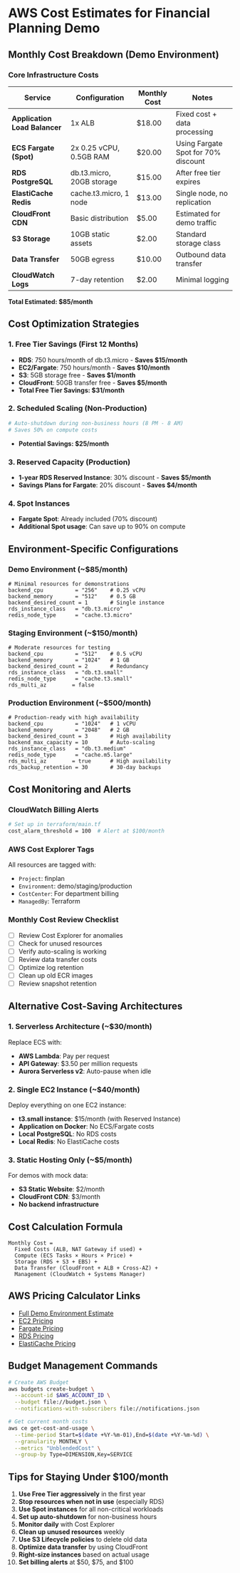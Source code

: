 # AWS Cost Estimates for Financial Planning Demo

## Monthly Cost Breakdown (Demo Environment)

### Core Infrastructure Costs

| Service | Configuration | Monthly Cost | Notes |
|---------|--------------|--------------|-------|
| **Application Load Balancer** | 1x ALB | $18.00 | Fixed cost + data processing |
| **ECS Fargate (Spot)** | 2x 0.25 vCPU, 0.5GB RAM | $20.00 | Using Fargate Spot for 70% discount |
| **RDS PostgreSQL** | db.t3.micro, 20GB storage | $15.00 | After free tier expires |
| **ElastiCache Redis** | cache.t3.micro, 1 node | $13.00 | Single node, no replication |
| **CloudFront CDN** | Basic distribution | $5.00 | Estimated for demo traffic |
| **S3 Storage** | 10GB static assets | $2.00 | Standard storage class |
| **Data Transfer** | 50GB egress | $10.00 | Outbound data transfer |
| **CloudWatch Logs** | 7-day retention | $2.00 | Minimal logging |

**Total Estimated: $85/month**

## Cost Optimization Strategies

### 1. Free Tier Savings (First 12 Months)
- **RDS**: 750 hours/month of db.t3.micro - **Saves $15/month**
- **EC2/Fargate**: 750 hours/month - **Saves $10/month**
- **S3**: 5GB storage free - **Saves $1/month**
- **CloudFront**: 50GB transfer free - **Saves $5/month**
- **Total Free Tier Savings: $31/month**

### 2. Scheduled Scaling (Non-Production)
```bash
# Auto-shutdown during non-business hours (8 PM - 8 AM)
# Saves 50% on compute costs
```
- **Potential Savings: $25/month**

### 3. Reserved Capacity (Production)
- **1-year RDS Reserved Instance**: 30% discount - **Saves $5/month**
- **Savings Plans for Fargate**: 20% discount - **Saves $4/month**

### 4. Spot Instances
- **Fargate Spot**: Already included (70% discount)
- **Additional Spot usage**: Can save up to 90% on compute

## Environment-Specific Configurations

### Demo Environment (~$85/month)
```hcl
# Minimal resources for demonstrations
backend_cpu          = "256"    # 0.25 vCPU
backend_memory       = "512"    # 0.5 GB
backend_desired_count = 1       # Single instance
rds_instance_class   = "db.t3.micro"
redis_node_type      = "cache.t3.micro"
```

### Staging Environment (~$150/month)
```hcl
# Moderate resources for testing
backend_cpu          = "512"    # 0.5 vCPU
backend_memory       = "1024"   # 1 GB
backend_desired_count = 2       # Redundancy
rds_instance_class   = "db.t3.small"
redis_node_type      = "cache.t3.small"
rds_multi_az        = false
```

### Production Environment (~$500/month)
```hcl
# Production-ready with high availability
backend_cpu          = "1024"   # 1 vCPU
backend_memory       = "2048"   # 2 GB
backend_desired_count = 3       # High availability
backend_max_capacity = 10       # Auto-scaling
rds_instance_class   = "db.t3.medium"
redis_node_type      = "cache.m5.large"
rds_multi_az        = true      # High availability
rds_backup_retention = 30       # 30-day backups
```

## Cost Monitoring and Alerts

### CloudWatch Billing Alerts
```bash
# Set up in terraform/main.tf
cost_alarm_threshold = 100  # Alert at $100/month
```

### AWS Cost Explorer Tags
All resources are tagged with:
- `Project`: finplan
- `Environment`: demo/staging/production
- `CostCenter`: For department billing
- `ManagedBy`: Terraform

### Monthly Cost Review Checklist
- [ ] Review Cost Explorer for anomalies
- [ ] Check for unused resources
- [ ] Verify auto-scaling is working
- [ ] Review data transfer costs
- [ ] Optimize log retention
- [ ] Clean up old ECR images
- [ ] Review snapshot retention

## Alternative Cost-Saving Architectures

### 1. Serverless Architecture (~$30/month)
Replace ECS with:
- **AWS Lambda**: Pay per request
- **API Gateway**: $3.50 per million requests
- **Aurora Serverless v2**: Auto-pause when idle

### 2. Single EC2 Instance (~$40/month)
Deploy everything on one EC2 instance:
- **t3.small instance**: $15/month (with Reserved Instance)
- **Application on Docker**: No ECS/Fargate costs
- **Local PostgreSQL**: No RDS costs
- **Local Redis**: No ElastiCache costs

### 3. Static Hosting Only (~$5/month)
For demos with mock data:
- **S3 Static Website**: $2/month
- **CloudFront CDN**: $3/month
- **No backend infrastructure**

## Cost Calculation Formula

```
Monthly Cost = 
  Fixed Costs (ALB, NAT Gateway if used) +
  Compute (ECS Tasks × Hours × Price) +
  Storage (RDS + S3 + EBS) +
  Data Transfer (CloudFront + ALB + Cross-AZ) +
  Management (CloudWatch + Systems Manager)
```

## AWS Pricing Calculator Links

- [Full Demo Environment Estimate](https://calculator.aws/#/estimate)
- [EC2 Pricing](https://aws.amazon.com/ec2/pricing/)
- [Fargate Pricing](https://aws.amazon.com/fargate/pricing/)
- [RDS Pricing](https://aws.amazon.com/rds/pricing/)
- [ElastiCache Pricing](https://aws.amazon.com/elasticache/pricing/)

## Budget Management Commands

```bash
# Create AWS Budget
aws budgets create-budget \
  --account-id $AWS_ACCOUNT_ID \
  --budget file://budget.json \
  --notifications-with-subscribers file://notifications.json

# Get current month costs
aws ce get-cost-and-usage \
  --time-period Start=$(date +%Y-%m-01),End=$(date +%Y-%m-%d) \
  --granularity MONTHLY \
  --metrics "UnblendedCost" \
  --group-by Type=DIMENSION,Key=SERVICE
```

## Tips for Staying Under $100/month

1. **Use Free Tier aggressively** in the first year
2. **Stop resources when not in use** (especially RDS)
3. **Use Spot instances** for all non-critical workloads
4. **Set up auto-shutdown** for non-business hours
5. **Monitor daily** with Cost Explorer
6. **Clean up unused resources** weekly
7. **Use S3 Lifecycle policies** to delete old data
8. **Optimize data transfer** by using CloudFront
9. **Right-size instances** based on actual usage
10. **Set billing alerts** at $50, $75, and $100